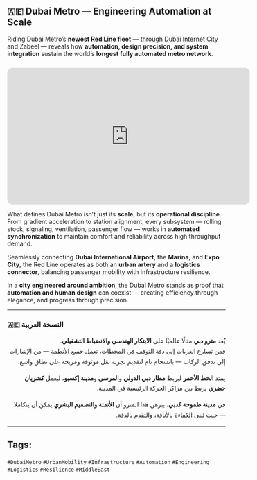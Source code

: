 ## 🇦🇪 Dubai Metro — Engineering Automation at Scale  

Riding Dubai Metro’s **newest Red Line fleet** — through Dubai Internet City and Zabeel — reveals how **automation, design precision, and system integration** sustain the world’s **longest fully automated metro network**.  

<iframe  
  width="560"  
  height="315"  
  style="border-radius:12px; margin-top:10px; aspect-ratio:16/9;"  
  src="https://www.youtube.com/embed/iarM6tO4IKk"  
  frameborder="0"  
  allowfullscreen>  
</iframe>  

What defines Dubai Metro isn’t just its **scale**, but its **operational discipline**. From gradient acceleration to station alignment, every subsystem — rolling stock, signaling, ventilation, passenger flow — works in **automated synchronization** to maintain comfort and reliability across high throughput demand.  

Seamlessly connecting **Dubai International Airport**, the **Marina**, and **Expo City**, the Red Line operates as both an **urban artery** and a **logistics connector**, balancing passenger mobility with infrastructure resilience.  

In a **city engineered around ambition**, the Dubai Metro stands as proof that **automation and human design** can coexist — creating efficiency through elegance, and progress through precision.  

---

### 🇦🇪 النسخة العربية

<div dir="rtl" lang="ar" style="text-align:right; line-height:1.7;">

يُعد **مترو دبي** مثالًا عالميًا على **الابتكار الهندسي والانضباط التشغيلي**.  
فمن تسارع العربات إلى دقة التوقف في المحطات، تعمل جميع الأنظمة — من الإشارات إلى تدفق الركاب — بانسجام تام لتقديم تجربة نقل موثوقة ومريحة على نطاق واسع.  

يمتد **الخط الأحمر** ليربط **مطار دبي الدولي** و**المرسى** و**مدينة إكسبو**، ليعمل **كشريان حضري** يربط بين مراكز الحركة الرئيسية في المدينة.  

في **مدينة طموحة كدبي**، يبرهن هذا المترو أن **الأتمتة والتصميم البشري** يمكن أن يتكاملا — حيث تُبنى الكفاءة بالأناقة، والتقدم بالدقة.  

</div>

---

## **Tags:** 
`#DubaiMetro` `#UrbanMobility` `#Infrastructure` `#Automation` `#Engineering` `#Logistics` `#Resilience` `#MiddleEast`
